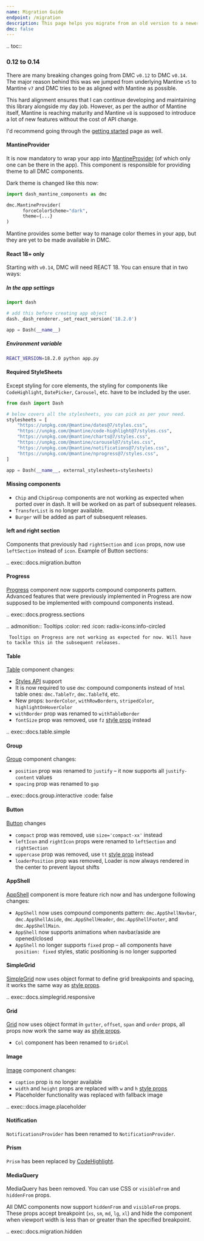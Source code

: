 ```yaml
---
name: Migration Guide
endpoint: /migration
description: This page helps you migrate from an old version to a newer version of Dash Mantine Components
dmc: false
---
```


.. toc::

### 0.12 to 0.14

There are many breaking changes going from DMC `v0.12` to DMC `v0.14`. The major reason behind this was we jumped from 
underlying Mantine `v5` to Mantine `v7` and DMC tries to be as aligned with Mantine as possible. 

This hard alignment ensures that I can continue developing and maintaining this library alongside my day job. However, 
as per the author of Mantine itself, Mantine is reaching maturity and 
Mantine `v8` is supposed to introduce a lot of new features without the cost of API change.

I'd recommend going through the [getting started](/getting-started) page as well.

#### MantineProvider

It is now mandatory to wrap your app into [MantineProvider](/components/mantineprovider) (of which only one can be there in the app).
This component is responsible for providing theme to all DMC components.

Dark theme is changed like this now:

  ```python
import dash_mantine_components as dmc

dmc.MantineProvider(
        forceColorScheme="dark",
        theme={...}
)
```

Mantine provides some better way to manage color themes in your app, but they are yet to be made available in DMC.

#### React 18+ only

Starting with `v0.14`, DMC will need REACT 18. You can ensure that in two ways:

##### In the app settings

```python
import dash

# add this before creating app object
dash._dash_renderer._set_react_version('18.2.0')

app = Dash(__name__)
```

##### Environment variable

```bash
REACT_VERSION=18.2.0 python app.py
```

#### Required StyleSheets

Except styling for core elements, the styling for components like `CodeHighlight`, `DatePicker`, `Carousel`, etc. have to be 
included by the user.

```python
from dash import Dash

# below covers all the stylesheets, you can pick as per your need.
stylesheets = [
    "https://unpkg.com/@mantine/dates@7/styles.css",
    "https://unpkg.com/@mantine/code-highlight@7/styles.css",
    "https://unpkg.com/@mantine/charts@7/styles.css",
    "https://unpkg.com/@mantine/carousel@7/styles.css",
    "https://unpkg.com/@mantine/notifications@7/styles.css",
    "https://unpkg.com/@mantine/nprogress@7/styles.css",
]

app = Dash(__name__, external_stylesheets=stylesheets)
```

#### Missing components

- `Chip` and `ChipGroup` components are not working as expected when ported over in dash. It will be worked on as part of subsequent releases.
- `TransferList` is no longer available.
- `Burger` will be added as part of subsequent releases.

#### left and right section

Components that previously had `rightSection` and `icon` props, now use `leftSection` instead of `icon`. Example of Button sections:

.. exec::docs.migration.button

#### Progress

[Progress](/components/progress) component now supports compound components pattern. Advanced features that were previously implemented in Progress
are now supposed to be implemented with compound components instead.

.. exec::docs.progress.sections

.. admonition:: Tooltips
    :color: red
    :icon: radix-icons:info-circled

     Tooltips on Progress are not working as expected for now. Will have to tackle this in the subsequent releases.

#### Table

[Table](/components/table) component changes:

- [Styles API](/styles-api) support
- It is now required to use `dmc` compound components instead of `html` table ones: `dmc.TableTr`, `dmc.TableTd`, etc.
- New props: `borderColor`, `withRowBorders`, `stripedColor`, `highlightOnHoverColor`
- `withBorder` prop was renamed to `withTableBorder`
- `fontSize` prop was removed, use `fz` [style prop](/style-props) instead

.. exec::docs.table.simple

#### Group

[Group](/components/group) component changes:

- `position` prop was renamed to `justify` – it now supports all `justify-content` values
- `spacing` prop was renamed to `gap`

.. exec::docs.group.interactive
    :code: false

#### Button

[Button](/components/button) changes

- `compact` prop was removed, use `size='compact-xx'` instead
- `leftIcon` and `rightIcon` props were renamed to `leftSection` and `rightSection`
- `uppercase` prop was removed, use `tt` [style prop](/style-props) instead
- `loaderPosition` prop was removed, Loader is now always rendered in the center to prevent layout shifts

#### AppShell

[AppShell](/components/appshell) component is more feature rich now and has undergone following changes:

- `AppShell` now uses compound components pattern: `dmc.AppShellNavbar`, `dmc.AppShellAside`, `dmc.AppShellHeader`, `dmc.AppShellFooter`, and `dmc.AppShellMain`.
- `AppShell` now supports animations when navbar/aside are opened/closed
- `AppShell` no longer supports `fixed` prop – all components have `position: fixed` styles, static positioning is no longer supported

#### SimpleGrid

[SimpleGrid](/components/simplegrid) now uses object format to define grid breakpoints and spacing, it works the same way as [style props](/style-props).

.. exec::docs.simplegrid.responsive

#### Grid

[Grid](/components/grid) now uses object format in `gutter`, `offset`, `span` and `order` props, all props now work the same way as [style props](/style-props).

- `Col` component has been renamed to `GridCol`

#### Image

[Image](/components/image) component changes:

- `caption` prop is no longer available 
- `width` and `height` props are replaced with `w` and `h` [style props](/style-props)
- Placeholder functionality was replaced with fallback image

.. exec::docs.image.placeholder

#### Notification

`NotificationsProvider` has been renamed to `NotificationProvider`.

#### Prism

`Prism` has been replaced by [CodeHighlight](/components/code-highlight).

#### MediaQuery

MediaQuery has been removed. You can use CSS or `visibleFrom` and `hiddenFrom` props.

All DMC components now support `hiddenFrom` and `visibleFrom` props. These props accept breakpoint (`xs`, `sm`, `md`, `lg`, `xl`) 
and hide the component when viewport width is less than or greater than the specified breakpoint.

.. exec::docs.migration.hidden
